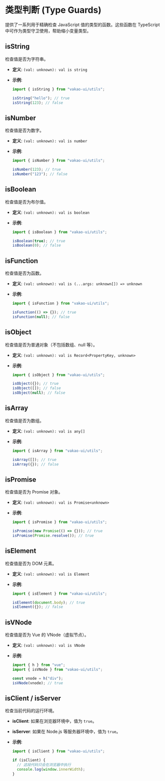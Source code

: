 # 类型判断 (Type Guards)

提供了一系列用于精确检查 JavaScript 值的类型的函数。这些函数在 TypeScript 中可作为类型守卫使用，帮助缩小变量类型。

## isString

检查值是否为字符串。

- **定义**: `(val: unknown): val is string`
- **示例**:

  ```ts
  import { isString } from "vakao-ui/utils";

  isString("hello"); // true
  isString(123); // false
  ```

## isNumber

检查值是否为数字。

- **定义**: `(val: unknown): val is number`
- **示例**:

  ```ts
  import { isNumber } from "vakao-ui/utils";

  isNumber(123); // true
  isNumber("123"); // false
  ```

## isBoolean

检查值是否为布尔值。

- **定义**: `(val: unknown): val is boolean`
- **示例**:

  ```ts
  import { isBoolean } from "vakao-ui/utils";

  isBoolean(true); // true
  isBoolean(0); // false
  ```

## isFunction

检查值是否为函数。

- **定义**: `(val: unknown): val is (...args: unknown[]) => unknown`
- **示例**:

  ```ts
  import { isFunction } from "vakao-ui/utils";

  isFunction(() => {}); // true
  isFunction(null); // false
  ```

## isObject

检查值是否为普通对象（不包括数组、null 等）。

- **定义**: `(val: unknown): val is Record<PropertyKey, unknown>`
- **示例**:

  ```ts
  import { isObject } from "vakao-ui/utils";

  isObject({}); // true
  isObject([]); // false
  isObject(null); // false
  ```

## isArray

检查值是否为数组。

- **定义**: `(val: unknown): val is any[]`
- **示例**:

  ```ts
  import { isArray } from "vakao-ui/utils";

  isArray([]); // true
  isArray({}); // false
  ```

## isPromise

检查值是否为 Promise 对象。

- **定义**: `(val: unknown): val is Promise<unknown>`
- **示例**:

  ```ts
  import { isPromise } from "vakao-ui/utils";

  isPromise(new Promise(() => {})); // true
  isPromise(Promise.resolve()); // true
  ```

## isElement

检查值是否为 DOM 元素。

- **定义**: `(val: unknown): val is Element`
- **示例**:

  ```ts
  import { isElement } from "vakao-ui/utils";

  isElement(document.body); // true
  isElement({}); // false
  ```

## isVNode

检查值是否为 Vue 的 VNode（虚拟节点）。

- **定义**: `(val: unknown): val is VNode`
- **示例**:

  ```ts
  import { h } from "vue";
  import { isVNode } from "vakao-ui/utils";

  const vnode = h("div");
  isVNode(vnode); // true
  ```

## isClient / isServer

检查当前代码的运行环境。

- **isClient**: 如果在浏览器环境中，值为 `true`。
- **isServer**: 如果在 Node.js 等服务器环境中，值为 `true`。
- **示例**:

  ```ts
  import { isClient } from "vakao-ui/utils";

  if (isClient) {
    // 这段代码只会在浏览器中执行
    console.log(window.innerWidth);
  }
  ```
